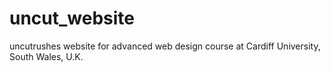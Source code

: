 # uncut_website
uncutrushes website for advanced web design course at Cardiff University, South Wales, U.K.
